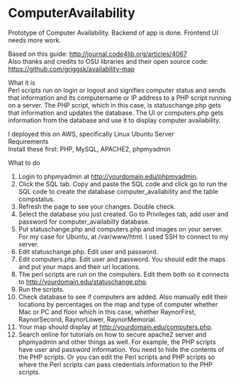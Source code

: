 # ComputerAvailability
Prototype of Computer Availability. Backend of app is done. Frontend UI needs more work.   

Based on this guide: http://journal.code4lib.org/articles/4067  
Also thanks and credits to OSU libraries and their open source code: https://github.com/griggsk/availability-map

What it is      
Perl scripts run on login or logout and signifies computer status and sends that information and its computername or IP address to a PHP script running on a server. The PHP script, which in this case, is statuschange.php gets that information and updates the database. The UI or computers.php gets information from the database and use it to display computer availability. 


I deployed this on AWS, specifically Linux Ubuntu Server    
Requirements         
Install these first:
PHP, MySQL, APACHE2, phpmyadmin

What to do   
1. Login to phpmyadmin at http://yourdomain.edu/phpmyadmin.   
2. Click the SQL tab. Copy and paste the SQL code and click go to run the SQL code to create the database computer_availability and the table compstatus.    
3. Refresh the page to see your changes. Double check.     
4. Select the database you just created. Go to Privileges tab, add user and password for computer_availabilty database.  
5. Put statuschange.php and computers.php and images on your server. For my case for Ubuntu, at /var/www/html. I used SSH to connect to my server.       
6. Edit statuschange.php. Edit user and password.   
7. Edit computers.php. Edit user and password. You should edit the maps and put your maps and their url locations.       
8. The perl scripts are run on the computers. Edit them both so it connects to http://yourdomain.edu/statuschange.php.   
9. Run the scripts.   
10. Check database to see if computers are added. Also manually edit their locations by percentages on the map and type of computer whether Mac or PC and floor which in this case, whether RaynorFirst, RaynorSecond, RaynorLower, RaynorMemorial.               
11. Your map should display at http://yourdomain.edu/computers.php.        
12. Search online for tutorials on how to secure apache2 server and phpmyadmin and other things as well. For example, the PHP scripts have user and password information. You need to hide the contents of the PHP scripts. Or you can edit the Perl scripts and PHP scripts so where the Perl scripts can pass credentials information to the PHP scripts. 
